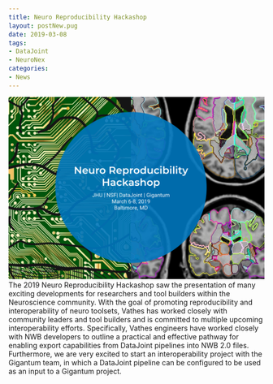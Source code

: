```yaml
---
title: Neuro Reproducibility Hackashop
layout: postNew.pug
date: 2019-03-08
tags:
- DataJoint
- NeuroNex
categories: 
- News
---
```

![alt text](./static/posts/Neuro-Reproducibility-Hackashop/NeuroReproducibilityHackashop.png "Neuro Reproducibility Hackashop sign")
The 2019 Neuro Reproducibility Hackashop saw the presentation of many exciting developments for researchers and tool builders within the Neuroscience community. With the goal of promoting reproducibility and interoperability of neuro toolsets, Vathes has worked closely with community leaders and tool builders and is committed to multiple upcoming interoperability efforts. Specifically, Vathes engineers have worked closely with NWB developers to outline a practical and effective pathway for enabling export capabilities  from DataJoint pipelines into NWB 2.0 files. Furthermore, we are very excited to start an interoperability project with the Gigantum team, in which a DataJoint pipeline can be configured to be used as an input to a Gigantum project. 
